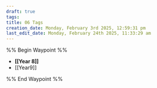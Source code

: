 ```yaml
---
draft: true
tags: 
title: 06 Tags
creation_date: Monday, February 3rd 2025, 12:59:31 pm
last_edit_date: Monday, February 24th 2025, 11:33:29 am
---
```


%% Begin Waypoint %%

- **[[Year 8]]**
- [[Year9]]

%% End Waypoint %%
